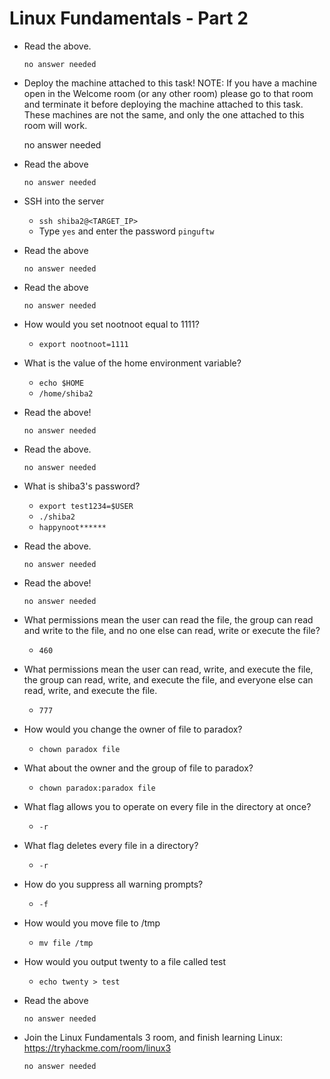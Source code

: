 # Linux Fundamentals - Part 2

- Read the above.

	  no answer needed

- Deploy the machine attached to this task!
NOTE: If you have a machine open in the Welcome room (or any other room) please go to that room and terminate it before deploying the machine attached to this task. These machines are not the same, and only the one attached to this room will work.

	no answer needed

- Read the above

	  no answer needed

- SSH into the server

	- `ssh shiba2@<TARGET_IP>`
	- Type `yes` and enter the password `pinguftw`

- Read the above

	  no answer needed

- Read the above

	  no answer needed

- How would you set nootnoot equal to 1111?

	- `export nootnoot=1111`

- What is the value of the home environment variable?

	- `echo $HOME`
	- `/home/shiba2`

- Read the above!

	  no answer needed

- Read the above.

	  no answer needed

- What is shiba3's password?

	- `export test1234=$USER`
	- `./shiba2`
	- `happynoot******`

- Read the above.

	  no answer needed

- Read the above!

	  no answer needed

- What permissions mean the user can read the file, the group can read and write to the file, and no one else can read, write or execute the file?

	- `460`

- What permissions mean the user can read, write, and execute the file, the group can read, write, and execute the file, and everyone else can read, write, and execute the file.

	- `777`

- How would you change the owner of file to paradox?

	- `chown paradox file`

- What about the owner and the group of file to paradox?

	- `chown paradox:paradox file`

- What flag allows you to operate on every file in the directory at once?

	- `-r`

- What flag deletes every file in a directory?

	- `-r`

- How do you suppress all warning prompts?

	- `-f`

- How would you move file to /tmp

	- `mv file /tmp`

- How would you output twenty to a file called test

	- `echo twenty > test`

- Read the above

	  no answer needed

- Join the Linux Fundamentals 3 room, and finish learning Linux: https://tryhackme.com/room/linux3

	  no answer needed


